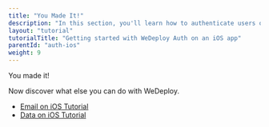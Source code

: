 ```yaml
---
title: "You Made It!"
description: "In this section, you'll learn how to authenticate users on an iOS app using the WeDeploy Swift API Client."
layout: "tutorial"
tutorialTitle: "Getting started with WeDeploy Auth on an iOS app"
parentId: "auth-ios"
weight: 9
---
```


<div class="notfound">
	<div class="notfound-icon">
		<span class="icon-16-thumb-up"></span>
	</div>
	<p class="notfound-text">You made it!</p>
	<p>Now discover what else you can do with WeDeploy.</p>
	<ul class="checklist">
		<li><a href="/tutorials/email-ios/get-started.html">Email on iOS Tutorial</a></li>
		<li><a href="/tutorials/data-ios/get-started.html">Data on iOS Tutorial</a></li>
	</ul>
</div>
